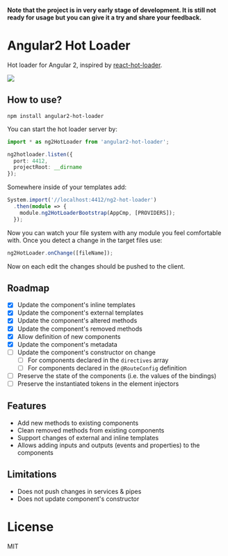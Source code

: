 **Note that the project is in very early stage of development. It is still not ready for usage but you can give it a try and share your feedback.**

# Angular2 Hot Loader

Hot loader for Angular 2, inspired by [react-hot-loader](https://github.com/gaearon/react-hot-loader).

[![](http://s12.postimg.org/49uakspe5/Screen_Shot_2015_10_26_at_01_50_48.png)](https://www.youtube.com/watch?v=S9pKbi3WrCM)

## How to use?

```
npm install angular2-hot-loader
```

You can start the hot loader server by:

```ts
import * as ng2HotLoader from 'angular2-hot-loader';

ng2hotloader.listen({
  port: 4412,
  projectRoot: __dirname
});
```

Somewhere inside of your templates add:

```ts
System.import('//localhost:4412/ng2-hot-loader')
  .then(module => {
    module.ng2HotLoaderBootstrap(AppCmp, [PROVIDERS]);
  });
```

Now you can watch your file system with any module you feel comfortable with. Once you detect a change in the target files use:

```ts
ng2HotLoader.onChange([fileName]);
```

Now on each edit the changes should be pushed to the client.

## Roadmap

- [x] Update the component's inline templates
- [x] Update the component's external templates
- [x] Update the component's altered methods
- [x] Update the component's removed methods
- [x] Allow definition of new components
- [x] Update the component's metadata
- [ ] Update the component's constructor on change
    - [ ] For components declared in the `directives` array
    - [ ] For components declared in the `@RouteConfig` definition
- [ ] Preserve the state of the components (i.e. the values of the bindings)
- [ ] Preserve the instantiated tokens in the element injectors

## Features

- Add new methods to existing components
- Clean removed methods from existing components
- Support changes of external and inline templates
- Allows adding inputs and outputs (events and properties) to the components

## Limitations

- Does not push changes in services & pipes
- Does not update component's constructor

# License

MIT

